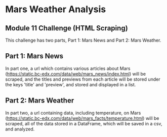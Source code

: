 # Mars Weather Analysis
## Module 11 Challenge (HTML Scraping)

This challenge has two parts, Part 1: Mars News and Part 2: Mars Weather. </br>

## Part 1: Mars News
In part one, a url which contains various articles about Mars (https://static.bc-edx.com/data/web/mars_news/index.html) will be scraped, and the titles and previews from each article will be stored under the keys 'title' and 'preview', and stored and displayed in a list. </br>

## Part 2: Mars Weather
In part two, a url containing data, including temperature, on Mars (https://static.bc-edx.com/data/web/mars_facts/temperature.html) will be scraped, all of the data stored in a DataFrame, which will be saved in a csv, and analyzed.
